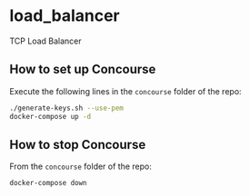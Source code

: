 # load_balancer
TCP Load Balancer

## How to set up Concourse

Execute the following lines in the `concourse` folder of the repo:
```bash
./generate-keys.sh --use-pem
docker-compose up -d
```

## How to stop Concourse

From the `concourse` folder of the repo:
```bash
docker-compose down
```
